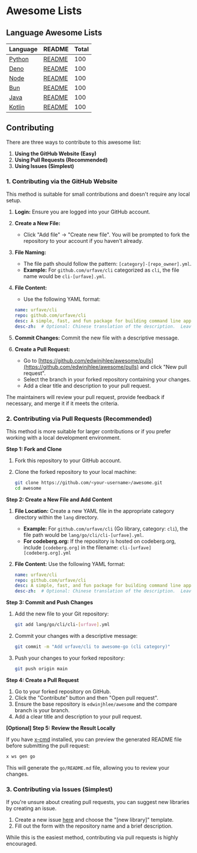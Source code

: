 # Awesome Lists

## Language Awesome Lists

| Language                              | README                                                        | Total  |
| :------------------------------------ | :------------------------------------------------------------ | :----- |
| [Python](https://a.x-cmd.com/python)  | [README](https://github.com/edwinjhlee/awesome/lang/python)   | 100    |
| [Deno](https://a.x-cmd.com/deno)      | [README](https://github.com/edwinjhlee/awesome/lang/deno)     | 100    |
| [Node](https://a.x-cmd.com/node)      | [README](https://github.com/edwinjhlee/awesome/lang/node)     | 100    |
| [Bun](https://a.x-cmd.com/bun)        | [README](https://github.com/edwinjhlee/awesome/lang/bun)      | 100    |
| [Java](https://a.x-cmd.com/java)      | [README](https://github.com/edwinjhlee/awesome/lang/java)     | 100    |
| [Kotlin](https://a.x-cmd.com/kotlin)  | [README](https://github.com/edwinjhlee/awesome/lang/kotlin)   | 100    |

## Contributing

There are three ways to contribute to this awesome list:

1.  **Using the GitHub Website (Easy)**
2.  **Using Pull Requests (Recommended)**
3.  **Using Issues (Simplest)**

### 1. Contributing via the GitHub Website

This method is suitable for small contributions and doesn't require any local setup.

1.  **Login:** Ensure you are logged into your GitHub account.
2.  **Create a New File:**
    *   Click "Add file" -> "Create new file".  You will be prompted to fork the repository to your account if you haven't already.
3.  **File Naming:**
    *   The file path should follow the pattern: `[category]-[repo_owner].yml`.
    *   **Example:** For `github.com/urfave/cli` categorized as `cli`, the file name would be `cli-[urfave].yml`.
4.  **File Content:**
    *   Use the following YAML format:

    ```yaml
    name: urfave/cli
    repo: github.com/urfave/cli
    desc: A simple, fast, and fun package for building command line apps in Go
    desc-zh:  # Optional: Chinese translation of the description.  Leave blank if you can't provide one.
    ```
5.  **Commit Changes:** Commit the new file with a descriptive message.
6.  **Create a Pull Request:**
    *   Go to [https://github.com/edwinjhlee/awesome/pulls](https://github.com/edwinjhlee/awesome/pulls) and click "New pull request".
    *   Select the branch in your forked repository containing your changes.
    *   Add a clear title and description to your pull request.

The maintainers will review your pull request, provide feedback if necessary, and merge it if it meets the criteria.

### 2. Contributing via Pull Requests (Recommended)

This method is more suitable for larger contributions or if you prefer working with a local development environment.

**Step 1: Fork and Clone**

1.  Fork this repository to your GitHub account.
2.  Clone the forked repository to your local machine:

    ```bash
    git clone https://github.com/<your-username>/awesome.git
    cd awesome
    ```

**Step 2: Create a New File and Add Content**

1.  **File Location:** Create a new YAML file in the appropriate category directory within the `lang` directory.
    *   **Example:** For `github.com/urfave/cli` (Go library, category: `cli`), the file path would be `lang/go/cli/cli-[urfave].yml`.
    *   **For codeberg.org:** If the repository is hosted on codeberg.org, include `[codeberg.org]` in the filename: `cli-[urfave][codeberg.org].yml`

2.  **File Content:** Use the following YAML format:

    ```yaml
    name: urfave/cli
    repo: github.com/urfave/cli
    desc: A simple, fast, and fun package for building command line apps in Go
    desc-zh:  # Optional: Chinese translation of the description.  Leave blank if you can't provide one.
    ```

**Step 3: Commit and Push Changes**

1.  Add the new file to your Git repository:

    ```bash
    git add lang/go/cli/cli-[urfave].yml
    ```

2.  Commit your changes with a descriptive message:

    ```bash
    git commit -m "Add urfave/cli to awesome-go (cli category)"
    ```

3.  Push your changes to your forked repository:

    ```bash
    git push origin main
    ```

**Step 4: Create a Pull Request**

1.  Go to your forked repository on GitHub.
2.  Click the "Contribute" button and then "Open pull request".
3.  Ensure the base repository is `edwinjhlee/awesome` and the compare branch is your branch.
4.  Add a clear title and description to your pull request.

**[Optional] Step 5: Review the Result Locally**

If you have [x-cmd](https://x-cmd.com) installed, you can preview the generated README file before submitting the pull request:

```bash
x ws gen go
```

This will generate the `go/README.md` file, allowing you to review your changes.

### 3. Contributing via Issues (Simplest)

If you're unsure about creating pull requests, you can suggest new libraries by creating an issue.

1.  Create a new issue [here](https://github.com/edwinjhlee/awsome/issues) and choose the "[new library]" template.
2.  Fill out the form with the repository name and a brief description.

While this is the easiest method, contributing via pull requests is highly encouraged.
